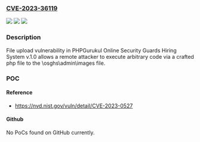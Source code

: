 ### [CVE-2023-36119](https://cve.mitre.org/cgi-bin/cvename.cgi?name=CVE-2023-36119)
![](https://img.shields.io/static/v1?label=Product&message=n%2Fa&color=blue)
![](https://img.shields.io/static/v1?label=Version&message=n%2Fa&color=blue)
![](https://img.shields.io/static/v1?label=Vulnerability&message=n%2Fa&color=brighgreen)

### Description

File upload vulnerability in PHPGurukul Online Security Guards Hiring System v.1.0 allows a remote attacker to execute arbitrary code via a crafted php file to the \osghs\admin\images file.

### POC

#### Reference
- https://nvd.nist.gov/vuln/detail/CVE-2023-0527

#### Github
No PoCs found on GitHub currently.

